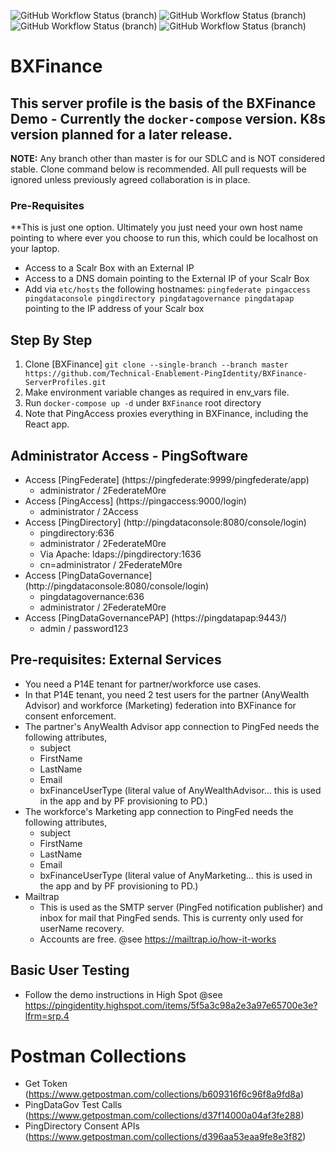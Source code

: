 ![GitHub Workflow Status (branch)](https://img.shields.io/github/workflow/status/Technical-Enablement-PingIdentity/BXFinance-ServerProfiles/DeployEnv/master?label=prod)
![GitHub Workflow Status (branch)](https://img.shields.io/github/workflow/status/Technical-Enablement-PingIdentity/BXFinance-ServerProfiles/DeployEnv/staging?label=staging)
![GitHub Workflow Status (branch)](https://img.shields.io/github/workflow/status/Technical-Enablement-PingIdentity/BXFinance-ServerProfiles/DeployEnv/qa?label=qa)
![GitHub Workflow Status (branch)](https://img.shields.io/github/workflow/status/Technical-Enablement-PingIdentity/BXFinance-ServerProfiles/DeployEnv/integration?label=integration)
# BXFinance
## This server profile is the basis of the BXFinance Demo - Currently the `docker-compose` version. K8s version planned for a later release.

**NOTE:** Any branch other than master is for our SDLC and is NOT considered stable. Clone command below is recommended. All pull requests will be ignored unless previously agreed collaboration is in place.

### Pre-Requisites

**This is just one option. Ultimately you just need your own host name pointing to where ever you choose to run this, which could be localhost on your laptop.
* Access to a Scalr Box with an External IP
* Access to a DNS domain pointing to the External IP of your Scalr Box
* Add via `etc/hosts` the following hostnames: `pingfederate pingaccess pingdataconsole pingdirectory pingdatagovernance pingdatapap` pointing to the IP address of your Scalr box

## Step By Step

1. Clone [BXFinance] `git clone --single-branch --branch master https://github.com/Technical-Enablement-PingIdentity/BXFinance-ServerProfiles.git`
2. Make environment variable changes as required in env_vars file.
3. Run `docker-compose up -d` under `BXFinance` root directory
4. Note that PingAccess proxies everything in BXFinance, including the React app.

## Administrator Access - PingSoftware

* Access [PingFederate] (https://pingfederate:9999/pingfederate/app)
  - administrator / 2FederateM0re
* Access [PingAccess] (https://pingaccess:9000/login)
  - administrator / 2Access
* Access [PingDirectory] (http://pingdataconsole:8080/console/login)
  - pingdirectory:636
  - administrator / 2FederateM0re
  - Via Apache: ldaps://pingdirectory:1636
  - cn=administrator / 2FederateM0re
* Access [PingDataGovernance] (http://pingdataconsole:8080/console/login)
  - pingdatagovernance:636
  - administrator / 2FederateM0re
* Access [PingDataGovernancePAP] (https://pingdatapap:9443/)
  - admin / password123

## Pre-requisites: External Services
* You need a P14E tenant for partner/workforce use cases.
* In that P14E tenant, you need 2 test users for the partner (AnyWealth Advisor) and workforce (Marketing) federation into BXFinance for consent enforcement.
* The partner's AnyWealth Advisor app connection to PingFed needs the following attributes,
  - subject
  - FirstName
  - LastName
  - Email
  - bxFinanceUserType (literal value of AnyWealthAdvisor... this is used in the app and by PF provisioning to PD.)
* The workforce's Marketing app connection to PingFed needs the following attributes,
  - subject
  - FirstName
  - LastName
  - Email
  - bxFinanceUserType (literal value of AnyMarketing... this is used in the app and by PF provisioning to PD.)
* Mailtrap
  - This is used as the SMTP server (PingFed notification publisher) and inbox for mail that PingFed sends. This is currenty only used for userName recovery.
  - Accounts are free. @see https://mailtrap.io/how-it-works
  
## Basic User Testing 
* Follow the demo instructions in High Spot @see https://pingidentity.highspot.com/items/5f5a3c98a2e3a97e65700e3e?lfrm=srp.4

# Postman Collections
* Get Token (https://www.getpostman.com/collections/b609316f6c96f8a9fd8a)
* PingDataGov Test Calls (https://www.getpostman.com/collections/d37f14000a04af3fe288)
* PingDirectory Consent APIs (https://www.getpostman.com/collections/d396aa53eaa9fe8e3f82)
